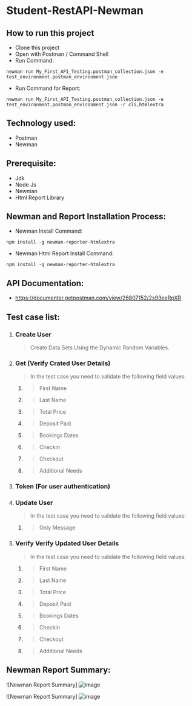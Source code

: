 # Student-RestAPI-Newman

## How to run this project
- Clone this project
- Open with Postman / Command Shell
- Run Command:  
```console 
newman run My_First_API_Testing.postman_collection.json -e test_environment.postman_environment.json
```
- Run Command for Report: 
```console 
newman run My_First_API_Testing.postman_collection.json -e test_environment.postman_environment.json -r cli,htmlextra
```

## Technology used:
- Postman
- Newman

## Prerequisite:
- Jdk
- Node Js
- Newman
- Html Report Library

## Newman and Report Installation Process:
- Newman Install Command:
```console
npm install -g newman-reporter-htmlextra
```
- Newman Html Report Install Command:
```console
npm install -g newman-reporter-htmlextra
```

## API Documentation:
- https://documenter.getpostman.com/view/26807152/2s93eeRpXR

## Test case list:
1. ### Create User
	> Create Data Sets Using the Dynamic Random Variables.

2. ### Get (Verify Crated User Details)
	> In the test case you need to validate the following field values:
 	1. > First Name
 	2. > Last Name
	3. > Total Price
	4. > Deposit Paid
	5. > Bookings Dates
	6. > Checkin
	7. > Checkout
	8. > Additional Needs

3. ### Token (For user authentication)	

4. ### Update User
	> In the test case you need to validate the following field values:
 	1. > Only Message
5. ### Verify Verify Updated User Details
	> In the test case you need to validate the following field values:
	1. > First Name
 	2. > Last Name
	3. > Total Price
	4. > Deposit Paid
	5. > Bookings Dates
	6. > Checkin
	7. > Checkout
	8. > Additional Needs



## Newman Report Summary:
![Newman Report Summary] ![image](https://github.com/kabboCSE/Student-RestAPI-Newman/assets/123986919/89eb4b0c-1c63-4d88-9d78-b45ffad8091f)

![Newman Report Summary] ![image](https://github.com/kabboCSE/Student-RestAPI-Newman/assets/123986919/e263e0d3-43bd-48e2-858b-26a54ab7b01f)
